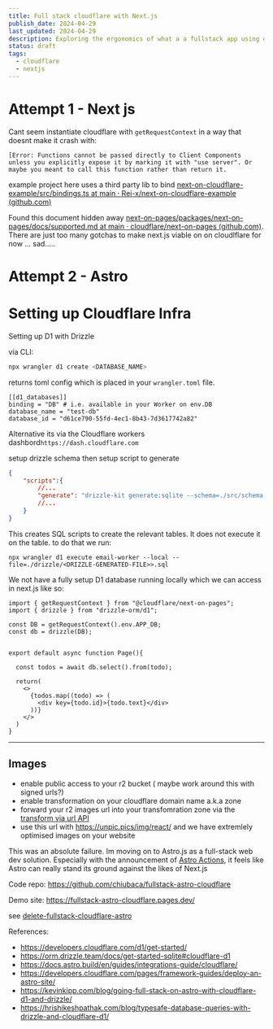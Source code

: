 ```yaml
---
title: Full stack cloudflare with Next.js
publish_date: 2024-04-29
last_updated: 2024-04-29
description: Exploring the ergonomics of what a a fullstack app using only cloudflare infra with Next.js looks like
status: draft
tags:
  - cloudflare
  - nextjs
---
```

# Attempt 1 - Next js
Cant seem instantiate cloudflare with `getRequestContext` in a way that doesnt make it crash with:
```
[Error: Functions cannot be passed directly to Client Components unless you explicitly expose it by marking it with "use server". Or maybe you meant to call this function rather than return it.
```


example project here uses a third party lib to bind
[next-on-cloudflare-example/src/bindings.ts at main · Rei-x/next-on-cloudflare-example (github.com)](https://github.com/Rei-x/next-on-cloudflare-example/blob/main/src/bindings.ts)

Found this document hidden away [next-on-pages/packages/next-on-pages/docs/supported.md at main · cloudflare/next-on-pages (github.com)](https://github.com/cloudflare/next-on-pages/blob/main/packages/next-on-pages/docs/supported.md). 
There are just too many gotchas to make next.js viable on on cloudlflare for now ... sad.....
# Attempt 2 - Astro 




# Setting up Cloudflare Infra

Setting up D1 with Drizzle

via CLI:
```bash
npx wrangler d1 create <DATABASE_NAME>
```

returns toml config which is placed in your `wrangler.toml` file. 

```
[[d1_databases]]
binding = "DB" # i.e. available in your Worker on env.DB
database_name = "test-db"
database_id = "d61ce790-55fd-4ec1-8b43-7d3617742a82"
```


Alternative its via the Cloudflare workers dashbord`https://dash.cloudflare.com`


setup drizzle schema then setup script to generate

```json
{
    "scripts":{
        //...
        "generate": "drizzle-kit generate:sqlite --schema=./src/schema.ts",
        //...
    }
}
```

This creates SQL scripts to create the relevant tables. It does not execute it on the table. to do that we run:

```shell
npx wrangler d1 execute email-worker --local --file=./drizzle/<DRIZZLE-GENERATED-FILE>>.sql
```

We not have a fully setup D1 database running locally which we can access in next.js like so:

```tsx
import { getRequestContext } from "@cloudflare/next-on-pages";
import { drizzle } from "drizzle-orm/d1";

const DB = getRequestContext().env.APP_DB;
const db = drizzle(DB);


export default async function Page(){

  const todos = await db.select().from(todo);

  return(
    <>
      {todos.map((todo) => (
        <div key={todo.id}>{todo.text}</div>
      ))}
    </>
  )
}

```

---

## Images
- enable public access to your r2 bucket ( maybe work around this with signed urls?)
- enable transformation on your cloudflare domain name a.k.a zone
- forward your r2 images url into your transfomration zone via the [transform via url API](https://developers.cloudflare.com/images/transform-images/transform-via-url/)
- use this url with https://unpic.pics/img/react/ and we have extremlely optimised images on your website




 This was an absolute failure.  Im moving on to Astro.js as a full-stack web dev solution. Especially with the announcement of [Astro Actions](https://astro.build/blog/astro-480/), it feels like Astro can really stand its ground against the likes of Next.js


Code repo:
https://github.com/chiubaca/fullstack-astro-cloudflare

Demo site:
https://fullstack-astro-cloudflare.pages.dev/

see [delete-fullstack-cloudflare-astro](permanent-notes/delete-fullstack-cloudflare-astro.md)

References:

- https://developers.cloudflare.com/d1/get-started/
- https://orm.drizzle.team/docs/get-started-sqlite#cloudflare-d1
- https://docs.astro.build/en/guides/integrations-guide/cloudflare/
- https://developers.cloudflare.com/pages/framework-guides/deploy-an-astro-site/
- https://kevinkipp.com/blog/going-full-stack-on-astro-with-cloudflare-d1-and-drizzle/
- https://hrishikeshpathak.com/blog/typesafe-database-queries-with-drizzle-and-cloudflare-d1/